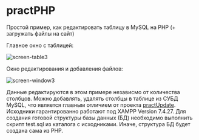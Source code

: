 # practPHP
Простой пример, как редактировать таблицу в MySQL на PHP (+ загружать файлы на сайт)

Главное окно с таблицей:

![screen-table3](https://user-images.githubusercontent.com/10297748/206913994-8650d932-77ce-4b3c-bbff-7f202da075a5.png)

Окно редактирования и добавления файлов:

![screen-window3](https://user-images.githubusercontent.com/10297748/206914013-b4d458dd-062e-4932-a9d5-30eb3e023bc2.png)

Данные редактируются в этом примере независмо от количества столбцов. Можно добавлять, удалять столбцы в таблице из СУБД MySQL, что является главным отличием от проекта [practUpdate](https://github.com/alex1543/practUpdate). Исходники гарантированно работают под XAMPP Version 7.4.27. Для создания готовой структуры базы данных (БД) необходимо выполнить скрипт test.sql из каталога с исходниками. Иначе, структура БД будет создана сама из PHP.
